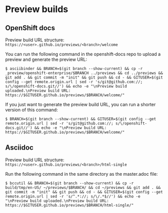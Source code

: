 # Preview builds

## OpenShift docs

Preview build URL structure: `https://<user>.github.io/previews/<branch>/welcome`

You can run the following command in the openshift-docs repo to upload a preview and generate the preview URL:

~~~
$ asciibinder && BRANCH=$(git branch --show-current) && cp -r _preview/openshift-enterprise/$BRANCH ../previews && cd ../previews && git add . && git commit -m "init" && git push && cd - && GITUSER=$(git config --get remote.origin.url | sed -r 's/git@github.com://; s/\/openshift-docs.git//') && echo -e "\nPreview build uploaded.\nPreview build URL: https://$GITUSER.github.io/previews/$BRANCH/welcome/"
~~~

If you just want to generate the preview build URL, you can run a shorter version of this command:

~~~
$ BRANCH=$(git branch --show-current) && GITUSER=$(git config --get remote.origin.url | sed -r 's/git@github.com://; s/\/openshift-docs.git//') && echo -e "\nPreview build URL: https://$GITUSER.github.io/previews/$BRANCH/welcome/"
~~~

## Asciidoc

Preview build URL structure: `https://<user>.github.io/previews/<branch>/html-single`

Run the following command in the same directory as the master.adoc file:

~~~
$ bccutil && BRANCH=$(git branch --show-current) && cp -r build/tmp/en-US/ ~/previews/$BRANCH/ && cd ~/previews && git add . && git commit -m "init" && git push && cd - && GITUSER=$(git config --get remote.origin.url | sed -r 's/^.*://; s/\/.*$//') && echo -e "\nPreview build uploaded.\nPreview build URL: https://$GITUSER.github.io/previews/$BRANCH/html-single/"
~~~
